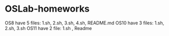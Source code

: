 # OSLab-homeworks
OS8 have 5 files: 1.sh, 2.sh, 3.sh, 4.sh, README.md
OS10 have 3 files: 1.sh, 2.sh, 3.sh
OS11 have 2 file: 1.sh , Readme
